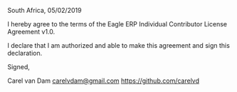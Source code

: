 South Africa, 05/02/2019

I hereby agree to the terms of the Eagle ERP Individual Contributor License
Agreement v1.0.

I declare that I am authorized and able to make this agreement and sign this
declaration.

Signed,

Carel van Dam carelvdam@gmail.com https://github.com/carelvd

